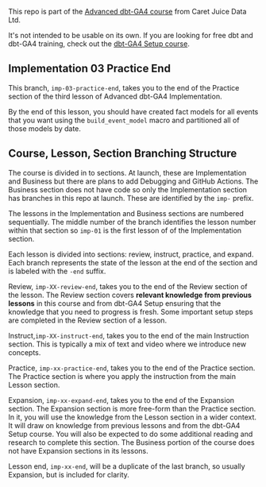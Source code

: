 This repo is part of the [Advanced dbt-GA4 course](https://caretjuice.com/courses/advanced-dbt-ga4/) from Caret Juice Data Ltd.

It's not intended to be usable on its own. If you are looking for free dbt and dbt-GA4 training, check out the [dbt-GA4 Setup course](https://caretjuice.com/courses/intro-to-dbt-ga4-on-demand/).

## Implementation 03 Practice End

This branch, `imp-03-practice-end`, takes you to the end of the Practice section of the third lesson of Advanced dbt-GA4 Implementation.

By the end of this lesson, you should have created fact models for all events that you want using the `build_event_model` macro and partitioned all of those models by date.

## Course, Lesson, Section Branching Structure

The course is divided in to sections. At launch, these are Implementation and Business but there are plans to add Debugging and GitHub Actions. The Business section does not have code so only the Implementation section has branches in this repo at launch. These are identified by the `imp-` prefix.

The lessons in the Implementation and Business sections are numbered sequentially. The middle number of the branch identifies the lesson number within that section so `imp-01` is the first lesson of of the Implementation section.

Each lesson is divided into sections: review, instruct, practice, and expand. Each branch represents the state of the lesson at the end of the section and is labeled with the `-end` suffix.

Review, `imp-XX-review-end`, takes you to the end of the Review section of the lesson. The Review section covers **relevant knowledge from previous lessons** in this course and from dbt-GA4 Setup ensuring that the knowledge that you need to progress is fresh. Some important setup steps are completed in the Review section of a lesson.

Instruct,`imp-XX-instruct-end`, takes you to the end of the main Instruction section. This is typically a mix of text and video where we introduce new concepts.

Practice, `imp-xx-practice-end`, takes you to the end of the Practice section. The Practice section is where you apply the instruction from the main Lesson section.

Expansion, `imp-xx-expand-end`, takes you to the end of the Expansion section. The Expansion section is more free-form than the Practice section. In it, you will use the knowledge from the Lesson section in a wider context. It will draw on knowledge from previous lessons and from the dbt-GA4 Setup course. You will also be expected to do some additional reading and research to complete this section. The Business portion of the course does not have Expansion sections in its lessons.

Lesson end, `imp-xx-end`, will be a duplicate of the last branch, so usually Expansion, but is included for clarity.